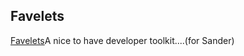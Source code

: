 <article><h2>Favelets</h2><a href="http://tantek.com/favelets/">Favelets</a>A nice to have developer toolkit....(for Sander)</article>